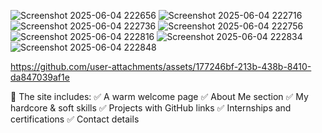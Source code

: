 ![Screenshot 2025-06-04 222656](https://github.com/user-attachments/assets/bb327565-25a2-4b96-9e13-2c6d17d3149a)
![Screenshot 2025-06-04 222716](https://github.com/user-attachments/assets/c1ef6f74-3b38-40c8-a133-fe935902b852)
![Screenshot 2025-06-04 222736](https://github.com/user-attachments/assets/b169709c-1352-4411-8794-f048a7b8e5b8)
![Screenshot 2025-06-04 222756](https://github.com/user-attachments/assets/c19e5c2b-d18e-475e-8e26-dac4b8528fa5)
![Screenshot 2025-06-04 222816](https://github.com/user-attachments/assets/f34b4149-1330-424b-92f5-9f2468193b39)
![Screenshot 2025-06-04 222834](https://github.com/user-attachments/assets/f90f91be-3c83-44e9-ab38-cab5a82b3124)
![Screenshot 2025-06-04 222848](https://github.com/user-attachments/assets/02ddbedf-001f-4fec-a654-423f98aab844)


https://github.com/user-attachments/assets/177246bf-213b-438b-8410-da847039af1e

👋 The site includes:
 ✅ A warm welcome page
 ✅ About Me section
 ✅ My hardcore & soft skills
 ✅ Projects with GitHub links
 ✅ Internships and certifications
 ✅ Contact details

